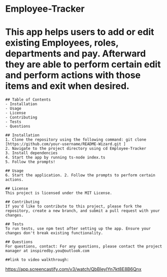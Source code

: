 # Employee-Tracker

 # This app helps users to add or edit existing Employees, roles, departments and pay. Afterward they are able to perform certain edit and perform actions with those items and exit when desired.
    
    ## Table of Contents 
    - Installation
    - Usage
    - License
    - Contributing
    - Tests
    - Questions

    ## Installation
    1. Clone the repository using the following command: git clone [https://github.com/your-username/README-Wizard.git ]
    2. Navigate to the project directory using cd Employee-Tracker
    3. Install dependencies
    4. Start the app by running ts-node index.ts
    5. Follow the prompts!

    ## Usage
    6. Start the application. 2. Follow the prompts to perform certain actions.

    ## License
    This project is licensed under the MIT License.

    ## Contributing
    If you'd like to contribute to this project, please fork the repository, create a new branch, and submit a pull request with your changes.

    ## Tests
    To run tests, use npm test after setting up the app. Ensure your changes don't break existing functionality. 

    ## Questions
    For questions, contact: For any questions, please contact the project manager at inspiredby.you@outlook.com

    ##link to video walkthrough:
  https://app.screencastify.com/v3/watch/QbBIeylYn7kt8E8B6Qnx